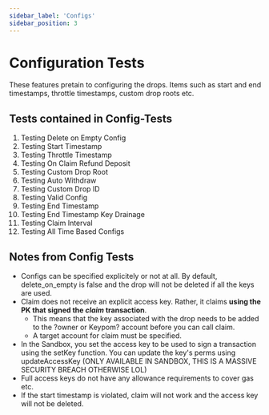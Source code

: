 ```yaml
---
sidebar_label: 'Configs'
sidebar_position: 3
---
```

# Configuration Tests
These features pretain to configuring the drops. Items such as start and end timestamps, throttle timestamps, custom drop roots etc.  
## Tests contained in Config-Tests
1) Testing Delete on Empty Config  
2) Testing Start Timestamp  
3) Testing Throttle Timestamp  
4) Testing On Claim Refund Deposit  
5) Testing Custom Drop Root  
6) Testing Auto Withdraw  
7) Testing Custom Drop ID  
8) Testing Valid Config  
9) Testing End Timestamp  
10) Testing End Timestamp Key Drainage  
11) Testing Claim Interval  
12) Testing All Time Based Configs   


## Notes from Config Tests
- Configs can be specified explicitely or not at all. By default, delete_on_empty is false and the drop will not be deleted if all the keys are used.
- Claim does not receive an explicit access key. Rather, it claims **using the PK that signed the *claim* transaction**.
    - This means that the key associated with the drop needs to be added to the ?owner or Keypom? account before you can call claim.
    - A target account for claim must be specified.
- In the Sandbox, you set the access key to be used to sign a transaction using the setKey function. You can update the key's perms using updateAccessKey (ONLY AVAILABLE IN SANDBOX, THIS IS A MASSIVE SECURITY BREACH OTHERWISE LOL)
- Full access keys do not have any allowance requirements to cover gas etc.
- If the start timestamp is violated, claim will not work and the access key will not be deleted.
